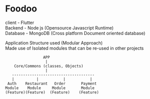 # Foodoo

client - Flutter  
Backend - Node js (Opensource Javascript Runtime)  
Database - MongoDB (Cross platform Document oriented database)  

Application Structure used (Modular Approach)  
Made use of Isolated modules that can be re-used in other projects  

                     APP  
                      |  
        Core/Commons (classes, Objects)  
                      |  
       -------------------------------------  
       |          |           |           |   
     Auth    Restaurant   Order       Payment  
    Module    Module     Module       Module  
    (Feature)(Feature)  (Feature)    (Feature)  



